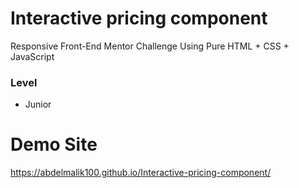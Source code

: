 # Interactive pricing component

Responsive Front-End Mentor Challenge Using Pure HTML + CSS + JavaScript

### Level

- Junior

# Demo Site
https://abdelmalik100.github.io/Interactive-pricing-component/
